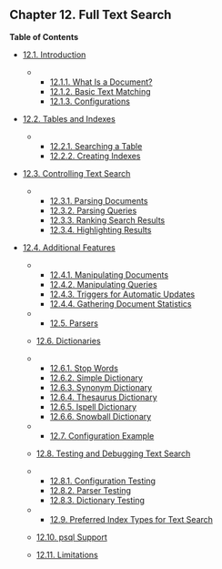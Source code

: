 ## Chapter 12. Full Text Search

**Table of Contents**

* [12.1. Introduction](textsearch-intro.html)

  * *   [12.1.1. What Is a Document?](textsearch-intro.html#TEXTSEARCH-DOCUMENT)
    * [12.1.2. Basic Text Matching](textsearch-intro.html#TEXTSEARCH-MATCHING)
    * [12.1.3. Configurations](textsearch-intro.html#TEXTSEARCH-INTRO-CONFIGURATIONS)

* [12.2. Tables and Indexes](textsearch-tables.html)

  * *   [12.2.1. Searching a Table](textsearch-tables.html#TEXTSEARCH-TABLES-SEARCH)
    * [12.2.2. Creating Indexes](textsearch-tables.html#TEXTSEARCH-TABLES-INDEX)

* [12.3. Controlling Text Search](textsearch-controls.html)

  * *   [12.3.1. Parsing Documents](textsearch-controls.html#TEXTSEARCH-PARSING-DOCUMENTS)
    * [12.3.2. Parsing Queries](textsearch-controls.html#TEXTSEARCH-PARSING-QUERIES)
    * [12.3.3. Ranking Search Results](textsearch-controls.html#TEXTSEARCH-RANKING)
    * [12.3.4. Highlighting Results](textsearch-controls.html#TEXTSEARCH-HEADLINE)

* [12.4. Additional Features](textsearch-features.html)

  * *   [12.4.1. Manipulating Documents](textsearch-features.html#TEXTSEARCH-MANIPULATE-TSVECTOR)
    * [12.4.2. Manipulating Queries](textsearch-features.html#TEXTSEARCH-MANIPULATE-TSQUERY)
    * [12.4.3. Triggers for Automatic Updates](textsearch-features.html#TEXTSEARCH-UPDATE-TRIGGERS)
    * [12.4.4. Gathering Document Statistics](textsearch-features.html#TEXTSEARCH-STATISTICS)

  * *   [12.5. Parsers](textsearch-parsers.html)
  * [12.6. Dictionaries](textsearch-dictionaries.html)

    

  * *   [12.6.1. Stop Words](textsearch-dictionaries.html#TEXTSEARCH-STOPWORDS)
    * [12.6.2. Simple Dictionary](textsearch-dictionaries.html#TEXTSEARCH-SIMPLE-DICTIONARY)
    * [12.6.3. Synonym Dictionary](textsearch-dictionaries.html#TEXTSEARCH-SYNONYM-DICTIONARY)
    * [12.6.4. Thesaurus Dictionary](textsearch-dictionaries.html#TEXTSEARCH-THESAURUS)
    * [12.6.5. Ispell Dictionary](textsearch-dictionaries.html#TEXTSEARCH-ISPELL-DICTIONARY)
    * [12.6.6. Snowball Dictionary](textsearch-dictionaries.html#TEXTSEARCH-SNOWBALL-DICTIONARY)

  * *   [12.7. Configuration Example](textsearch-configuration.html)
  * [12.8. Testing and Debugging Text Search](textsearch-debugging.html)

    

  * *   [12.8.1. Configuration Testing](textsearch-debugging.html#TEXTSEARCH-CONFIGURATION-TESTING)
    * [12.8.2. Parser Testing](textsearch-debugging.html#TEXTSEARCH-PARSER-TESTING)
    * [12.8.3. Dictionary Testing](textsearch-debugging.html#TEXTSEARCH-DICTIONARY-TESTING)

  * *   [12.9. Preferred Index Types for Text Search](textsearch-indexes.html)
  * [12.10. psql Support](textsearch-psql.html)
  * [12.11. Limitations](textsearch-limitations.html)